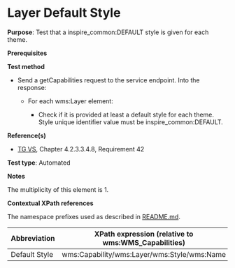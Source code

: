 # Layer Default Style

**Purpose**: Test that a inspire_common:DEFAULT style is given for each theme.

**Prerequisites**

**Test method**

* Send a getCapabilities request to the service endpoint. Into the response:

  * For each wms:Layer element:

    * Check if it is provided at least a default style for each theme. Style unique identifier value must be inspire_common:DEFAULT.

**Reference(s)**
* [TG VS](./README.md#ref_TG_VS), Chapter 4.2.3.3.4.8, Requirement 42

**Test type**: Automated

**Notes**

The multiplicity of this element is 1.

**Contextual XPath references**

The namespace prefixes used as described in [README.md](./README.md#namespaces).

Abbreviation                                               |  XPath expression (relative to wms:WMS_Capabilities)
---------------------------------------------------------- | -------------------------------------------------------------------------
Default Style <a name="defaultStyle"></a> | wms:Capability/wms:Layer/wms:Style/wms:Name

